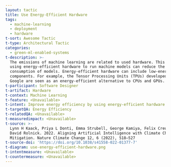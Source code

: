 ```yaml
---
layout: tactic
title: Use Energy-Efficient Hardware
tags:
  - machine-learning
  - deployment
  - hardware
t-sort: Awesome Tactic
t-type: Architectural Tactic
categories:
  - green-ml-enabled-systems
t-description: >-
  The emissions of machine learning are related to used hardware. This is why
  using energy-efficient hardware to run machine models can reduce the power
  consumption of models. Energy-efficient hardware can include low-energy
  components. For example, the Tensor Processing Units (TPUs) developed by
  Google are seen as an energy-efficient alternative to CPUs and GPUs.
t-participant: Software Designer
t-artifact: Hardware
t-context: Machine Learning
t-feature: <Unavailable>
t-intent: Improve energy efficiency by using energy-efficient hardware
t-targetQA: Energy Efficiency
t-relatedQA: <Unavailable>
t-measuredimpact: <Unavailable>
t-source: >-
  Lynn H Kaack, Priya L Donti, Emma Strubell, George Kamiya, Felix Creutzig, and
  David Rolnick. 2022. Aligning Artificial Intelligence with Climate Change
  Mitigation. Nature Climate Change 12, 6 (2022), 518–527
t-source-doi: 'https://doi.org/10.1038/s41558-022-01377-7'
t-diagram: use-energy-efficient-hardware.png
t-intentmeasure: <Unavailable>
t-countermeasure: <Unavailable>
---
```


